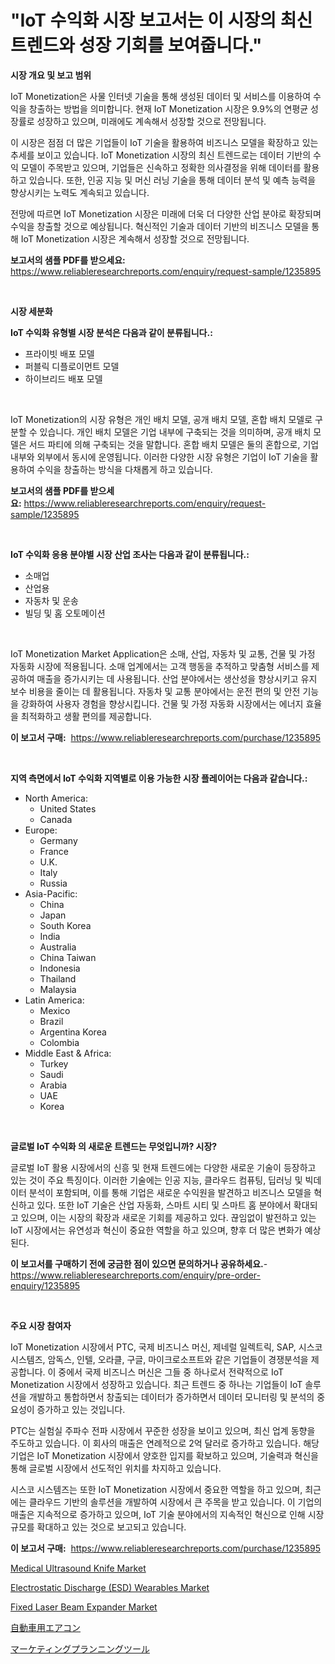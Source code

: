 <p><h1>"IoT 수익화 시장 보고서는 이 시장의 최신 트렌드와 성장 기회를 보여줍니다."</h1></p><p><strong>시장 개요 및 보고 범위</strong></p>
<p><p>IoT Monetization은 사물 인터넷 기술을 통해 생성된 데이터 및 서비스를 이용하여 수익을 창출하는 방법을 의미합니다. 현재 IoT Monetization 시장은 9.9%의 연평균 성장률로 성장하고 있으며, 미래에도 계속해서 성장할 것으로 전망됩니다. </p><p>이 시장은 점점 더 많은 기업들이 IoT 기술을 활용하여 비즈니스 모델을 확장하고 있는 추세를 보이고 있습니다. IoT Monetization 시장의 최신 트렌드로는 데이터 기반의 수익 모델이 주목받고 있으며, 기업들은 신속하고 정확한 의사결정을 위해 데이터를 활용하고 있습니다. 또한, 인공 지능 및 머신 러닝 기술을 통해 데이터 분석 및 예측 능력을 향상시키는 노력도 계속되고 있습니다.</p><p>전망에 따르면 IoT Monetization 시장은 미래에 더욱 더 다양한 산업 분야로 확장되며 수익을 창출할 것으로 예상됩니다. 혁신적인 기술과 데이터 기반의 비즈니스 모델을 통해 IoT Monetization 시장은 계속해서 성장할 것으로 전망됩니다.</p></p>
<p><strong>보고서의 샘플 PDF를 받으세요:</strong> <a href="https://www.reliableresearchreports.com/enquiry/request-sample/1235895">https://www.reliableresearchreports.com/enquiry/request-sample/1235895</a></p>
<p>&nbsp;</p>
<p><strong>시장 세분화</strong></p>
<p><strong>IoT 수익화 유형별 시장 분석은 다음과 같이 분류됩니다.:</strong></p>
<p><ul><li>프라이빗 배포 모델</li><li>퍼블릭 디플로이먼트 모델</li><li>하이브리드 배포 모델</li></ul></p>
<p>&nbsp;</p>
<p><p>IoT Monetization의 시장 유형은 개인 배치 모델, 공개 배치 모델, 혼합 배치 모델로 구분할 수 있습니다. 개인 배치 모델은 기업 내부에 구축되는 것을 의미하며, 공개 배치 모델은 서드 파티에 의해 구축되는 것을 말합니다. 혼합 배치 모델은 둘의 혼합으로, 기업 내부와 외부에서 동시에 운영됩니다. 이러한 다양한 시장 유형은 기업이 IoT 기술을 활용하여 수익을 창출하는 방식을 다채롭게 하고 있습니다.</p></p>
<p><strong>보고서의 샘플 PDF를 받으세요:</strong>&nbsp;<a href="https://www.reliableresearchreports.com/enquiry/request-sample/1235895">https://www.reliableresearchreports.com/enquiry/request-sample/1235895</a></p>
<p>&nbsp;</p>
<p><strong> IoT 수익화 응용 분야별 시장 산업 조사는 다음과 같이 분류됩니다.:</strong></p>
<p><ul><li>소매업</li><li>산업용</li><li>자동차 및 운송</li><li>빌딩 및 홈 오토메이션</li></ul></p>
<p>&nbsp;</p>
<p><p>IoT Monetization Market Application은 소매, 산업, 자동차 및 교통, 건물 및 가정 자동화 시장에 적용됩니다. 소매 업계에서는 고객 행동을 추적하고 맞춤형 서비스를 제공하여 매출을 증가시키는 데 사용됩니다. 산업 분야에서는 생산성을 향상시키고 유지 보수 비용을 줄이는 데 활용됩니다. 자동차 및 교통 분야에서는 운전 편의 및 안전 기능을 강화하여 사용자 경험을 향상시킵니다. 건물 및 가정 자동화 시장에서는 에너지 효율을 최적화하고 생활 편의를 제공합니다.</p></p>
<p><strong>이 보고서 구매:</strong>&nbsp; <a href="https://www.reliableresearchreports.com/purchase/1235895">https://www.reliableresearchreports.com/purchase/1235895</a></p>
<p>&nbsp;</p>
<p><strong>지역 측면에서 IoT 수익화 지역별로 이용 가능한 시장 플레이어는 다음과 같습니다.:</strong></p>
<p><ul>
    <li>
        North America:
        <ul>
            <li>United States</li>
            <li>Canada</li>
        </ul>
    </li>
    <li>
        Europe:
        <ul>
            <li>Germany</li>
            <li>France</li>
            <li>U.K.</li>
            <li>Italy</li>
            <li>Russia</li>
        </ul>
    </li>
    <li>
        Asia-Pacific:
        <ul>
            <li>China</li>
            <li>Japan</li>
            <li>South Korea</li>
            <li>India</li>
            <li>Australia</li>
            <li>China Taiwan</li>
            <li>Indonesia</li>
            <li>Thailand</li>
            <li>Malaysia</li>
        </ul>
    </li>
    <li>
        Latin America:
        <ul>
            <li>Mexico</li>
            <li>Brazil</li>
            <li>Argentina Korea</li>
            <li>Colombia</li>
        </ul>
    </li>
    <li>
        Middle East & Africa:
        <ul>
            <li>Turkey</li>
            <li>Saudi</li>
            <li>Arabia</li>
            <li>UAE</li>
            <li>Korea</li>
        </ul>
    </li>
    </ul></p>
<p>&nbsp;</p>
<p><strong>글로벌 IoT 수익화 의 새로운 트렌드는 무엇입니까? 시장?</strong></p>
<p><p>글로벌 IoT 활용 시장에서의 신흥 및 현재 트렌드에는 다양한 새로운 기술이 등장하고 있는 것이 주요 특징이다. 이러한 기술에는 인공 지능, 클라우드 컴퓨팅, 딥러닝 및 빅데이터 분석이 포함되며, 이를 통해 기업은 새로운 수익원을 발견하고 비즈니스 모델을 혁신하고 있다. 또한 IoT 기술은 산업 자동화, 스마트 시티 및 스마트 홈 분야에서 확대되고 있으며, 이는 시장의 확장과 새로운 기회를 제공하고 있다. 끊임없이 발전하고 있는 IoT 시장에서는 유연성과 혁신이 중요한 역할을 하고 있으며, 향후 더 많은 변화가 예상된다.</p></p>
<p><strong>이 보고서를 구매하기 전에 궁금한 점이 있으면 문의하거나 공유하세요.</strong>- <a href="https://www.reliableresearchreports.com/enquiry/pre-order-enquiry/1235895">https://www.reliableresearchreports.com/enquiry/pre-order-enquiry/1235895</a></p>
<p>&nbsp;</p>
<p><strong>주요 시장 참여자</strong></p>
<p><p>IoT Monetization 시장에서 PTC, 국제 비즈니스 머신, 제네럴 일렉트릭, SAP, 시스코 시스템즈, 암독스, 인텔, 오라클, 구글, 마이크로소프트와 같은 기업들이 경쟁분석을 제공합니다. 이 중에서 국제 비즈니스 머신은 그들 중 하나로서 전략적으로 IoT Monetization 시장에서 성장하고 있습니다. 최근 트렌드 중 하나는 기업들이 IoT 솔루션을 개발하고 통합하면서 창출되는 데이터가 증가하면서 데이터 모니터링 및 분석의 중요성이 증가하고 있는 것입니다. </p><p>PTC는 실험실 주파수 전파 시장에서 꾸준한 성장을 보이고 있으며, 최신 업계 동향을 주도하고 있습니다. 이 회사의 매출은 연례적으로 2억 달러로 증가하고 있습니다. 해당 기업은 IoT Monetization 시장에서 양호한 입지를 확보하고 있으며, 기술력과 혁신을 통해 글로벌 시장에서 선도적인 위치를 차지하고 있습니다.</p><p>시스코 시스템즈는 또한 IoT Monetization 시장에서 중요한 역할을 하고 있으며, 최근에는 클라우드 기반의 솔루션을 개발하여 시장에서 큰 주목을 받고 있습니다. 이 기업의 매출은 지속적으로 증가하고 있으며, IoT 기술 분야에서의 지속적인 혁신으로 인해 시장 규모를 확대하고 있는 것으로 보고되고 있습니다.</p></p>
<p><strong>이 보고서 구매:</strong>&nbsp;&nbsp;<a href="https://www.reliableresearchreports.com/purchase/1235895">https://www.reliableresearchreports.com/purchase/1235895</a></p>
<p><p><a href="https://github.com/lylyparadise/Market-Research-Report-List-2/blob/main/medical-ultrasound-knife-market.md">Medical Ultrasound Knife Market</a></p><p><a href="https://view.publitas.com/reportprime-1/electrostatic-discharge-esd-wearables-market-research-report-the-key-to-successful-business-strategy-forecasted-for-period-from-2024-2031/">Electrostatic Discharge (ESD) Wearables Market</a></p><p><a href="https://issuu.com/reportprime-2/docs/fixed-laser-beam-expander-market-size-2030.pptx">Fixed Laser Beam Expander Market</a></p><p><a href="https://github.com/ppmazlotr77499/Market-Research-Report-List-1/blob/main/7473088186523.md">自動車用エアコン</a></p><p><a href="https://medium.com/@destineygrimes2023/%E3%83%9E%E3%83%BC%E3%82%B1%E3%83%86%E3%82%A3%E3%83%B3%E3%82%B0%E8%A8%88%E7%94%BB%E3%83%84%E3%83%BC%E3%83%AB%E5%B8%82%E5%A0%B4%E5%B1%95%E6%9C%9B-%E6%A5%AD%E7%95%8C%E6%A6%82%E8%A6%81%E3%81%8A%E3%82%88%E3%81%B3%E4%BA%88%E6%B8%AC-2024%E5%B9%B4%E3%81%8B%E3%82%892031%E5%B9%B4-6de7749c9000">マーケティングプランニングツール</a></p></p>

